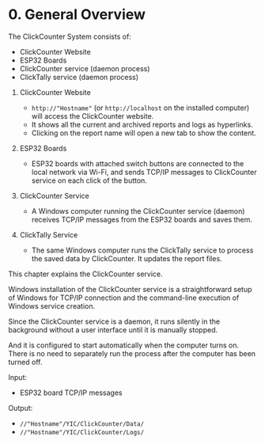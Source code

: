 # 0. General Overview

The ClickCounter System consists of:

- ClickCounter Website
- ESP32 Boards
- ClickCounter service (daemon process)
- ClickTally service (daemon process)

1. ClickCounter Website
  
   - `http://"Hostname"` (or `http://localhost` on the installed computer) will access the ClickCounter website.
   - It shows all the current and archived reports and logs  as hyperlinks.
   - Clicking on the report name will open a new tab to show the content.

2. ESP32 Boards

   - ESP32 boards with attached switch buttons are connected to the local network via Wi-Fi, and sends TCP/IP messages to ClickCounter service on each click of the button.

3. ClickCounter Service

   - A Windows computer running the ClickCounter service (daemon) receives TCP/IP messages from the ESP32 boards and saves them.

4. ClickTally Service

   - The same Windows computer runs the ClickTally service to process the saved data by ClickCounter.  It updates the report files.

This chapter explains the ClickCounter service.

Windows installation of the ClickCounter service is a straightforward setup of Windows for TCP/IP connection and the command-line execution of Windows service creation.

Since the ClickCounter service is a daemon, it runs silently in the background without a user interface until it is manually stopped.

And it is configured to start automatically when the computer turns on.  There is no need to separately run the process after the computer has been turned off.

Input:

- ESP32 board TCP/IP messages

Output:

- `//"Hostname"/YIC/ClickCounter/Data/`
- `//"Hostname"/YIC/ClickCounter/Logs/`
